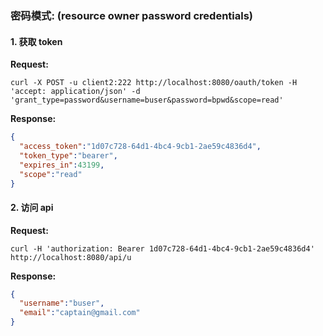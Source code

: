 ### 密码模式: (resource owner password credentials)


#### 1. 获取 token

**Request:**

```text
curl -X POST -u client2:222 http://localhost:8080/oauth/token -H 'accept: application/json' -d 'grant_type=password&username=buser&password=bpwd&scope=read'
```

**Response:**

```json
{
  "access_token":"1d07c728-64d1-4bc4-9cb1-2ae59c4836d4",
  "token_type":"bearer",
  "expires_in":43199,
  "scope":"read"
}
```

#### 2. 访问 api

**Request:**

```text
curl -H 'authorization: Bearer 1d07c728-64d1-4bc4-9cb1-2ae59c4836d4' http://localhost:8080/api/u
```

**Response:**

```json
{
  "username":"buser",
  "email":"captain@gmail.com"
}
```